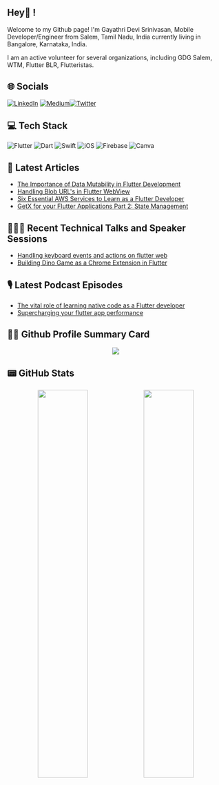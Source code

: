 ## Hey👋 !

Welcome to my Github page!
I'm Gayathri Devi Srinivasan, Mobile Developer/Engineer from  Salem, Tamil Nadu, India currently living in  Bangalore, Karnataka, India.

I am an active volunteer for several organizations, including GDG Salem, WTM, Flutter BLR, Flutteristas. 

## 🌐 Socials

[![LinkedIn](https://img.shields.io/badge/LinkedIn-0077B5?style=for-the-badge&logo=linkedin&logoColor=white)](https://www.linkedin.com/in/gayathri-devi-srinivasan-961bbb147/) [![Medium](https://img.shields.io/badge/Medium-12100E?style=for-the-badge&logo=medium&logoColor=white)](https://medium.com/@gayuga)[![Twitter](https://img.shields.io/twitter/follow/voidnen?logo=Twitter&style=for-the-badge)](https://twitter.com/gayuga99)

## 💻 Tech Stack

![Flutter](https://img.shields.io/badge/Flutter-%2302569B.svg?style=for-the-badge&logo=Flutter&logoColor=white) ![Dart](https://img.shields.io/badge/dart-%230175C2.svg?style=for-the-badge&logo=dart&logoColor=white) ![Swift](https://img.shields.io/badge/swift-F54A2A?style=for-the-badge&logo=swift&logoColor=white) ![iOS](https://img.shields.io/badge/iOS-000000?style=for-the-badge&logo=ios&logoColor=white) ![Firebase](https://img.shields.io/badge/firebase-%23039BE5.svg?style=for-the-badge&logo=firebase) ![Canva](https://img.shields.io/badge/Canva-%2300C4CC.svg?style=for-the-badge&logo=Canva&logoColor=white)

## 📝 Latest Articles

- [The Importance of Data Mutability in Flutter Development](https://gayathridevisrinivasan.hashnode.dev/the-importance-of-data-mutability-in-flutter-development)
- [Handling Blob URL's in Flutter WebView](https://gayathridevisrinivasan.hashnode.dev/handling-blob-urls-in-flutter-webview-1)
- [Six Essential AWS Services to Learn as a Flutter Developer](https://gayathridevisrinivasan.hashnode.dev/six-essential-aws-services-to-learn-as-a-flutter-developer)
- [GetX for your Flutter Applications Part 2: State Management](https://techblog.geekyants.com/getx-for-your-flutter-applications-part-2-state-management)

## 👩🏻‍🏫 Recent Technical Talks and Speaker Sessions
- [Handling keyboard events and actions on flutter web](https://twitter.com/gayuga99/status/1623872070135459840?s=20)
- [Building Dino Game as a Chrome Extension in Flutter](https://twitter.com/gayuga99/status/1601909968143515650?s=20)

## 🎙️ Latest Podcast Episodes
- [The vital role of learning native code as a Flutter developer](https://twitter.com/geekyants/status/1596048229916807168?s=20)
- [Supercharging your flutter app performance](https://twitter.com/i/spaces/1rmxPkOLBqYJN)

## 👩‍💻 Github Profile Summary Card
<p align="center">
  <img src="https://github-profile-summary-cards.vercel.app/api/cards/profile-details?username=gayathrideviga&theme=dark"/>
</p>

## 📟 GitHub Stats
<p align="center">
	<img width="48%" src="https://github-readme-stats.vercel.app/api?username=gayathrideviga&show_icons=true&theme=dark" />
	<img width="48%" src="https://github-readme-streak-stats.herokuapp.com/?user=gayathrideviga&theme=dark" />
</p>

